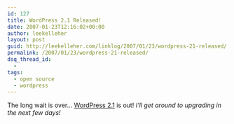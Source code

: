 ```yaml
---
id: 127
title: WordPress 2.1 Released!
date: 2007-01-23T12:16:02+00:00
author: leekelleher
layout: post
guid: http://leekelleher.com/linklog/2007/01/23/wordpress-21-released/
permalink: /2007/01/23/wordpress-21-released/
dsq_thread_id:
  - 
tags:
  - open source
  - wordpress
---
```

The long wait is over&#8230; [WordPress 2.1](http://wordpress.org/development/2007/01/ella-21/) is out! _I&#8217;ll get around to upgrading in the next few days!_